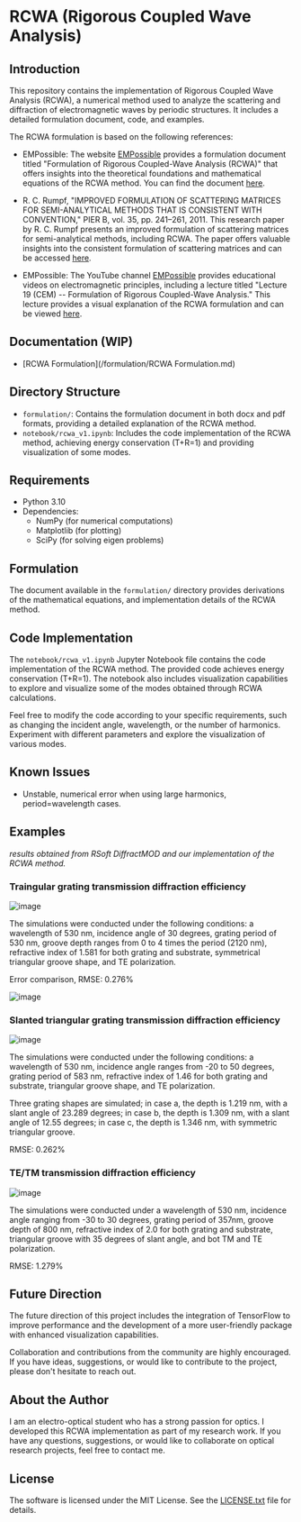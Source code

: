 # RCWA (Rigorous Coupled Wave Analysis)

## Introduction
This repository contains the implementation of Rigorous Coupled Wave Analysis (RCWA), 
a numerical method used to analyze the scattering and diffraction of electromagnetic waves by periodic structures.
It includes a detailed formulation document, code, and examples.

The RCWA formulation is based on the following references:

- EMPossible: The website [EMPossible](https://empossible.net/) provides a formulation document titled "Formulation of Rigorous Coupled-Wave Analysis (RCWA)" that offers insights into the theoretical foundations and mathematical equations of the RCWA method. You can find the document [here](https://empossible.net/wp-content/uploads/2019/08/Lecture-7a-RCWA-Formulation.pdf).

- R. C. Rumpf, "IMPROVED FORMULATION OF SCATTERING MATRICES FOR SEMI-ANALYTICAL METHODS THAT IS CONSISTENT WITH CONVENTION," PIER B, vol. 35, pp. 241–261, 2011. This research paper by R. C. Rumpf presents an improved formulation of scattering matrices for semi-analytical methods, including RCWA. The paper offers valuable insights into the consistent formulation of scattering matrices and can be accessed [here](https://doi.org/10.2528/PIERB11083107).

- EMPossible: The YouTube channel [EMPossible](https://www.youtube.com/@empossible1577) provides educational videos on electromagnetic principles, including a lecture titled "Lecture 19 (CEM) -- Formulation of Rigorous Coupled-Wave Analysis." This lecture provides a visual explanation of the RCWA formulation and can be viewed [here](https://www.youtube.com/watch?v=LEWTvwrYxiI&t=1s&ab_channel=EMPossible).

## Documentation (WIP)
- [RCWA Formulation](/formulation/RCWA Formulation.md)

## Directory Structure
- `formulation/`: Contains the formulation document in both docx and pdf formats, providing a detailed explanation of the RCWA method.
- `notebook/rcwa_v1.ipynb`: Includes the code implementation of the RCWA method, achieving energy conservation (T+R=1) and providing visualization of some modes.

## Requirements

- Python 3.10
- Dependencies:
  - NumPy (for numerical computations)
  - Matplotlib (for plotting)
  - SciPy (for solving eigen problems)

## Formulation
The document available in the `formulation/` directory provides derivations of the mathematical equations, and implementation details of the RCWA method.

## Code Implementation

The `notebook/rcwa_v1.ipynb` Jupyter Notebook file contains the code implementation of the RCWA method. 
The provided code achieves energy conservation (T+R=1). 
The notebook also includes visualization capabilities to explore and visualize some of the modes obtained through RCWA calculations.

Feel free to modify the code according to your specific requirements, 
such as changing the incident angle, wavelength, or the number of harmonics. 
Experiment with different parameters and explore the visualization of various modes.

## Known Issues
- Unstable, numerical error when using large harmonics, period=wavelength cases.

## Examples
*results obtained from RSoft DiffractMOD and our implementation of the RCWA method.*

### Traingular grating transmission diffraction efficiency


![image](https://github.com/chiuhans111/RCWA/assets/13620115/fbbcd056-4422-4563-a392-2c8f406a7507)

The simulations were conducted under the following conditions: 
a wavelength of 530 nm, incidence angle of 30 degrees,
grating period of 530 nm, groove depth ranges from 0 to 4 times the period (2120 nm), 
refractive index of 1.581 for both grating and substrate, symmetrical triangular groove shape, and TE polarization. 

Error comparison, RMSE: 0.276% 

![image](https://github.com/chiuhans111/RCWA/assets/13620115/07340c6b-d19c-4e62-9387-4a7a0160cb09)

### Slanted triangular grating transmission diffraction efficiency

![image](https://github.com/chiuhans111/RCWA/assets/13620115/2c12297b-7572-42fd-991f-648f9ec07520)

The simulations were conducted under the following conditions: 
a wavelength of 530 nm, incidence angle ranges from -20 to 50 degrees, grating period of 583 nm, 
refractive index of 1.46 for both grating and substrate, triangular groove shape, and TE polarization. 

Three grating shapes are simulated; 
in case a, the depth is 1.219 nm, with a slant angle of 23.289 degrees; 
in case b, the depth is 1.309 nm, with a slant angle of 12.55 degrees; 
in case c, the depth is 1.346 nm, with symmetric triangular groove.

RMSE: 0.262%

### TE/TM transmission diffraction efficiency

![image](https://github.com/chiuhans111/RCWA/assets/13620115/62487415-8b2e-4529-ab89-155ee33be86f)

The simulations were conducted under a wavelength of 530 nm, incidence angle ranging from -30 to 30 degrees, 
grating period of 357nm, groove depth of 800 nm, refractive index of 2.0 for both grating and substrate, triangular groove with 35 degrees of slant angle, and bot TM and TE polarization. 

RMSE: 1.279%


## Future Direction

The future direction of this project includes the integration of TensorFlow to improve performance 
and the development of a more user-friendly package with enhanced visualization capabilities. 

Collaboration and contributions from the community are highly encouraged. 
If you have ideas, suggestions, or would like to contribute to the project, please don't hesitate to reach out.

## About the Author

I am an electro-optical student who has a strong passion for optics. 
I developed this RCWA implementation as part of my research work.
If you have any questions, suggestions, or would like to collaborate on optical research projects, feel free to contact me.

## License

The software is licensed under the MIT License. See the [LICENSE.txt](LICENSE.txt) file for details.
